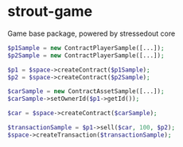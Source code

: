 # strout-game
Game base package, powered by stressedout core

```php
$p1Sample = new ContractPlayerSample([...]);
$p2Sample = new ContractPlayerSample([...]);

$p1 = $space->createContract($p1Sample);
$p2 = $space->createContract($p2Sample);

$carSample = new ContractAssetSample([...]);
$carSample->setOwnerId($p1->getId());

$car = $space->createContract($carSample);

$transactionSample = $p1->sell($car, 100, $p2);
$space->createTransaction($transactionSample);
```